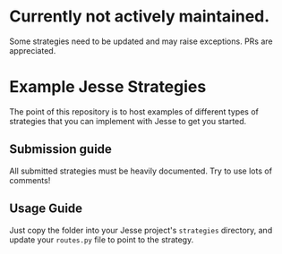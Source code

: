 # Currently not actively maintained.
Some strategies need to be updated and may raise exceptions. 
PRs are appreciated. 

# Example Jesse Strategies

The point of this repository is to host examples of different types of strategies that you can implement with Jesse to get you started. 

## Submission guide

All submitted strategies must be heavily documented. Try to use lots of comments! 


## Usage Guide
Just copy the folder into your Jesse project's `strategies` directory, and update your `routes.py` file to point to the strategy. 
